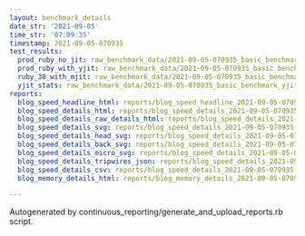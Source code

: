 ```yaml
---
layout: benchmark_details
date_str: '2021-09-05'
time_str: '07:09:35'
timestamp: 2021-09-05-070935
test_results:
  prod_ruby_no_jit: raw_benchmark_data/2021-09-05-070935_basic_benchmark_prod_ruby_no_jit.json
  prod_ruby_with_yjit: raw_benchmark_data/2021-09-05-070935_basic_benchmark_prod_ruby_with_yjit.json
  ruby_30_with_mjit: raw_benchmark_data/2021-09-05-070935_basic_benchmark_ruby_30_with_mjit.json
  yjit_stats: raw_benchmark_data/2021-09-05-070935_basic_benchmark_yjit_stats.json
reports:
  blog_speed_headline_html: reports/blog_speed_headline_2021-09-05-070935.html
  blog_speed_details_html: reports/blog_speed_details_2021-09-05-070935.html
  blog_speed_details_raw_details_html: reports/blog_speed_details_2021-09-05-070935.raw_details.html
  blog_speed_details_svg: reports/blog_speed_details_2021-09-05-070935.svg
  blog_speed_details_head_svg: reports/blog_speed_details_2021-09-05-070935.head.svg
  blog_speed_details_back_svg: reports/blog_speed_details_2021-09-05-070935.back.svg
  blog_speed_details_micro_svg: reports/blog_speed_details_2021-09-05-070935.micro.svg
  blog_speed_details_tripwires_json: reports/blog_speed_details_2021-09-05-070935.tripwires.json
  blog_speed_details_csv: reports/blog_speed_details_2021-09-05-070935.csv
  blog_memory_details_html: reports/blog_memory_details_2021-09-05-070935.html

---
```

Autogenerated by continuous_reporting/generate_and_upload_reports.rb script.
